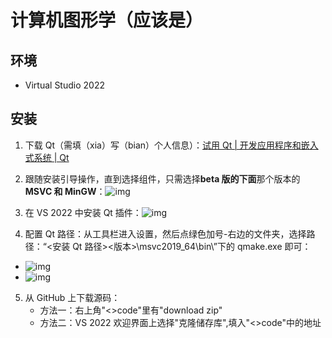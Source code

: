 # 计算机图形学（应该是）

## 环境

- Virtual Studio 2022

## 安装

1. 下载 Qt（需填（xia）写（bian）个人信息）：[试用 Qt | 开发应用程序和嵌入式系统 | Qt](https://www.qt.io/zh-cn/download#eval-form-modal)

2. 跟随安装引导操作，直到选择组件，只需选择**beta 版的下面**那个版本的**MSVC 和 MinGW**：![img](https://i-blog.csdnimg.cn/blog_migrate/613df627d2c997bb12a764ffb8eda8ca.png)

3. 在 VS 2022 中安装 Qt 插件：![img](https://i-blog.csdnimg.cn/blog_migrate/bc11dc439971c4e3114626606aee4267.png)

4. 配置 Qt 路径：从工具栏进入设置，然后点绿色加号-右边的文件夹，选择路径：“<安装 Qt 路径>\<版本>\msvc2019_64\bin\”下的 qmake.exe 即可：

- ![img](https://i-blog.csdnimg.cn/blog_migrate/7b2cf9e8fa81e25d08e4fe3dc57a8b4b.png)
- ![img](https://i-blog.csdnimg.cn/blog_migrate/d2fcace88d10efc025ed367cff2b52ec.png)

5. 从 GitHub 上下载源码：
   - 方法一：右上角"<>code"里有"download zip"
   - 方法二：VS 2022 欢迎界面上选择"克隆储存库",填入"<>code"中的地址
